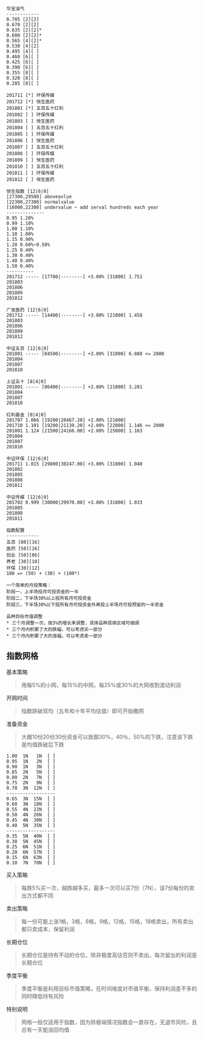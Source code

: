 
```
华宝油气
------------
0.705 [2][2]
0.670 [2][2]
0.635 [2][2]*
0.600 [2][2]*
0.565 [4][2]*
0.530 [4][2]
0.495 [4][ ]
0.460 [6][ ]
0.425 [6][ ]
0.390 [6][ ]
0.355 [8][ ]
0.320 [8][ ]
0.285 [8][ ]

201711 [*] 环保传媒
201712 [*] 恒生医药
201801 [*] 五百五十红利
201802 [ ] 环保传媒
201803 [ ] 恒生医药
201804 [ ] 五百五十红利
201805 [ ] 环保传媒
201806 [ ] 恒生医药
201807 [ ] 五百五十红利
201808 [ ] 环保传媒
201809 [ ] 恒生医药
201810 [ ] 五百五十红利
201811 [ ] 环保传媒
201812 [ ] 恒生医药

恒生指数 [12|6|0]
[27300,29500] aboveavlue
[22300,27300] normalvalue
[16000,22300] undervalue ~ add serval hundreds each year
--------------
0.95 1.20%
0.99 1.10%
1.00 1.10%
1.10 1.00%
1.15 0.90%
1.20 0.60%~0.50%
1.25 0.40%
1.30 0.40%
1.40 0.40%
1.50 0.40%
----------
201712 ----- [17700|--------] +3.00% [31000] 1.751
201803
201806
201809
201812

广发医药 [12|6|0]
201712 ----- [14400|--------] +3.00% [21000] 1.458
201803
201806
201809
201812

中证五百 [12|6|0]
201801 ----- [04500|--------] +3.00% [31000] 6.888 <= 2000
201804
201807
201810

上证五十 [8|4|0]
201801 ----- [06400|--------] +2.00% [21000] 3.281
201804
201807
201810

红利基金 [8|4|0]
201707 1.066 [19200|20467.20] +2.00% [21000]
201710 1.101 [19200|21139.20] +2.00% [22000] 1.146 <= 2000
201801 1.124 [21500|24166.00] +2.00% [25000] 1.163
201804
201807
201810

中证环保 [12|6|0]
201711 1.015 [29800|30247.00] +3.00% [31000] 1.040
201802
201805
201808
201811

中证传媒 [12|6|0]
201702 0.999 [30000|29970.00] +3.00% [31000] 1.033
201805
201808
201811

指数配置
------------
五百 [80][16]
医药 [50][16]
创业 [50][06]
养老 [30][10]
环保 [30][12]
180 => (50) + (30) + (100*)

一个简单的月投策略：
阶段一，上半场投月可投资金的一半
阶段二，下半场30%以上投所有月可投资金
阶段三，下半场30%以下投所有月可投资金外再投上半场月可投预留的一半资金

品种目标市值调整
* 三个月调整一次，按3%的增长来调整，具体品种具体区域可细调
* 三个月内积累了大的跌幅，可以考虑买一部分
* 三个月内积累了大的涨幅，可以考虑卖一部分
```

## 指数网格

基本策略
> 用每5%的小网，每15%的中网，每25%或30%的大网收割波动利润

开网时间
> 指数跌破双均（五年和十年平均估值）即可开始撒网

准备资金
> 大概10份20份30份资金可以抵御30%，40％，50%的下跌，注意该下跌是均值跌破后下跌

```
1.00  1N   1N  [ ]
0.95  1N   2N  [ ]
0.90  1N   3N  [ ]
0.85  2N   5N  [ ]
0.80  2N   7N  [ ]
0.75  2N   9N  [ ]
0.70  3N  12N  [ ]
------------------
0.65  3N  15N  [ ]
0.60  3N  18N  [ ]
0.55  4N  22N  [ ]
0.50  4N  26N  [ ]
0.45  4N  30N  [ ]
0.40  5N  35N  [ ]
------------------
0.35  5N  40N  [ ]
0.30  5N  45N  [ ]
0.25  6N  51N  [ ]
0.20  6N  57N  [ ]
0.15  6N  63N  [ ]
0.10  7N  70N  [ ]
```

买入策略
> 每跌5%买一次，越跌越多买，最多一次可以买7份（7N），该7份每份的卖出方式都不同

卖出策略
> 每一份可能上涨1格，3格，6格，9格，12格，15格，18格卖出，所有卖出都只卖成本，保留利润

长期仓位
> 长期仓位是持有不动的仓位，除非极度高估否则不卖出，每次留出的利润是长期仓位

季度平衡
> 季度平衡是利用目标市值策略，在时间维度对市值平衡，保持利润差不多的同时降低持有风险

特别说明
> 网格一般仅适用于指数，因为除极端情况指数会一直存在，无退市风险，且总有一天能涨回均值
